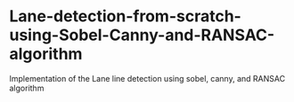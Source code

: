 # Lane-detection-from-scratch-using-Sobel-Canny-and-RANSAC-algorithm
Implementation of the Lane line detection using sobel, canny, and RANSAC algorithm
